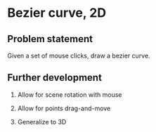 # Bezier curve, 2D

## Problem statement

Given a set of mouse clicks, draw a bezier curve.

## Further development

1. Allow for scene rotation with mouse

2. Allow for points drag-and-move

3. Generalize to 3D
